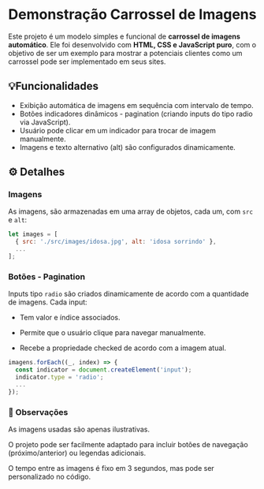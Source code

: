 # Demonstração Carrossel de Imagens

Este projeto é um modelo simples e funcional de **carrossel de imagens automático**. Ele foi desenvolvido com **HTML, CSS e JavaScript puro**, com o objetivo de ser um exemplo para mostrar a potenciais clientes como um carrossel pode ser implementado em seus sites.


## 💡Funcionalidades

- Exibição automática de imagens em sequência com intervalo de tempo.
- Botões indicadores dinâmicos - pagination (criando inputs do tipo radio via JavaScript).
- Usuário pode clicar em um indicador para trocar de imagem manualmente.
- Imagens e texto alternativo (alt) são configurados dinamicamente.


## ⚙ Detalhes

### Imagens

As imagens, são armazenadas em uma array de objetos, cada um, com `src` e `alt`:


```javascript
let images = [
  { src: './src/images/idosa.jpg', alt: 'idosa sorrindo' },
  ...
];
```

### Botões - Pagination

Inputs tipo `radio` são criados dinamicamente de acordo com a quantidade de imagens. Cada input:

- Tem valor e índice associados.

- Permite que o usuário clique para navegar manualmente.

- Recebe a propriedade checked de acordo com a imagem atual.

```javascript
imagens.forEach((_, index) => {
  const indicator = document.createElement('input');
  indicator.type = 'radio';
  ...
});
```

### 📌 Observações 


As imagens usadas são apenas ilustrativas.

O projeto pode ser facilmente adaptado para incluir botões de navegação (próximo/anterior) ou legendas adicionais.

O tempo entre as imagens é fixo em 3 segundos, mas pode ser personalizado no código.